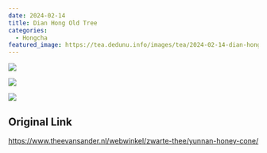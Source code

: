 ```yaml
---
date: 2024-02-14
title: Dian Hong Old Tree
categories:
  - Hongcha
featured_image: https://tea.dedunu.info/images/tea/2024-02-14-dian-hong-old-tree-1.jpg
---
```


![](https://tea.dedunu.info/images/tea/2024-02-14-dian-hong-old-tree-2.jpg)

![](https://tea.dedunu.info/images/tea/2024-02-14-dian-hong-old-tree-3.jpg)

![](https://tea.dedunu.info/images/tea/2024-02-14-dian-hong-old-tree-4.jpg)

## Original Link

<https://www.theevansander.nl/webwinkel/zwarte-thee/yunnan-honey-cone/>
